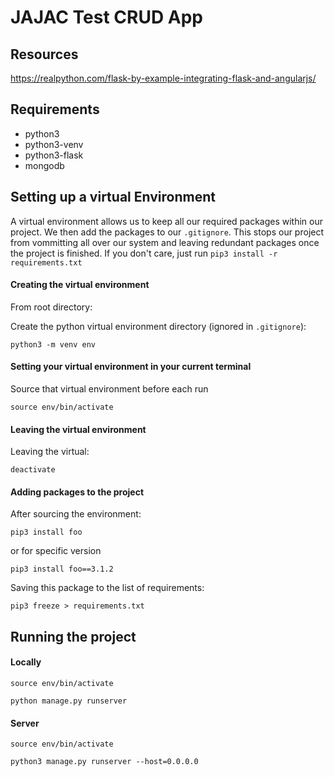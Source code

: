 # JAJAC Test CRUD App

## Resources

https://realpython.com/flask-by-example-integrating-flask-and-angularjs/

## Requirements

- python3
- python3-venv
- python3-flask
- mongodb

## Setting up a virtual Environment

A virtual environment allows us to keep all our required packages within our project. We then add the packages to our `.gitignore`. This stops our project from vommitting all over our system and leaving redundant packages once the project is finished. If you don't care, just run `pip3 install -r requirements.txt`

#### Creating the virtual environment

From root directory:

Create the python virtual environment directory (ignored in `.gitignore`):

`python3 -m venv env`


#### Setting your virtual environment in your current terminal

Source that virtual environment before each run

`source env/bin/activate`

#### Leaving the virtual environment

Leaving the virtual:

`deactivate`

#### Adding packages to the project

After sourcing the environment:

`pip3 install foo`

or for specific version

`pip3 install foo==3.1.2`

Saving this package to the list of requirements:

`pip3 freeze > requirements.txt`


## Running the project

#### Locally 

`source env/bin/activate`

`python manage.py runserver`

#### Server

`source env/bin/activate`

`python3 manage.py runserver --host=0.0.0.0`
